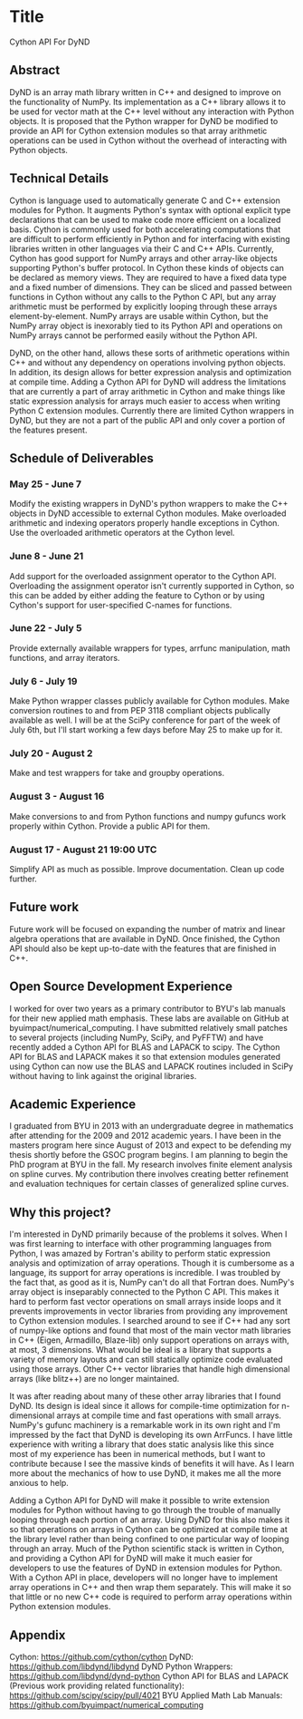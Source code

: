 # Title
Cython API For DyND

## Abstract
DyND is an array math library written in C++ and designed to improve on the functionality of NumPy.
Its implementation as a C++ library allows it to be used for vector math at the C++ level without any interaction with Python objects.
It is proposed that the Python wrapper for DyND be modified to provide an API for Cython extension modules so that array arithmetic operations can be used in Cython without the overhead of interacting with Python objects.

## Technical Details
Cython is language used to automatically generate C and C++ extension modules for Python.
It augments Python's syntax with optional explicit type declarations that can be used to make code more efficient on a localized basis.
Cython is commonly used for both accelerating computations that are difficult to perform efficiently in Python and for interfacing with existing libraries written in other languages via their C and C++ APIs.
Currently, Cython has good support for NumPy arrays and other array-like objects supporting Python's buffer protocol.
In Cython these kinds of objects can be declared as memory views.
They are required to have a fixed data type and a fixed number of dimensions.
They can be sliced and passed between functions in Cython without any calls to the Python C API, but any array arithmetic must be performed by explicitly looping through these arrays element-by-element.
NumPy arrays are usable within Cython, but the NumPy array object is inexorably tied to its Python API and operations on NumPy arrays cannot be performed easily without the Python API.

DyND, on the other hand, allows these sorts of arithmetic operations within C++ and without any dependency on operations involving python objects.
In addition, its design allows for better expression analysis and optimization at compile time.
Adding a Cython API for DyND will address the limitations that are currently a part of array arithmetic in Cython and make things like static expression analysis for arrays much easier to access when writing Python C extension modules.
Currently there are limited Cython wrappers in DyND, but they are not a part of the public API and only cover a portion of the features present.

## Schedule of Deliverables

### May 25 -  June 7
Modify the existing wrappers in DyND's python wrappers to make the C++ objects in DyND accessible to external Cython modules.
Make overloaded arithmetic and indexing operators properly handle exceptions in Cython.
Use the overloaded arithmetic operators at the Cython level.

### June 8 - June 21
Add support for the overloaded assignment operator to the Cython API.
Overloading the assignment operator isn't currently supported in Cython, so this can be added by either adding the feature to Cython or by using Cython's support for user-specified C-names for functions.

### June 22 - July 5
Provide externally available wrappers for types, arrfunc manipulation, math functions, and array iterators.

### July 6 - July 19
Make Python wrapper classes publicly available for Cython modules.
Make conversion routines to and from PEP 3118 compliant objects publically available as well.
I will be at the SciPy conference for part of the week of July 6th, but I'll start working a few days before May 25 to make up for it.

### July 20 - August 2
Make and test wrappers for take and groupby operations.

### August 3 - August 16
Make conversions to and from Python functions and numpy gufuncs work properly within Cython.
Provide a public API for them.

### August 17 - August 21 19:00 UTC
Simplify API as much as possible.
Improve documentation.
Clean up code further.

## Future work
Future work will be focused on expanding the number of matrix and linear algebra operations that are available in DyND.
Once finished, the Cython API should also be kept up-to-date with the features that are finished in C++.

## Open Source Development Experience
I worked for over two years as a primary contributor to BYU's lab manuals for their new applied math emphasis.
These labs are available on GitHub at byuimpact/numerical_computing.
I have submitted relatively small patches to several projects (including NumPy, SciPy, and PyFFTW) and have recently added a Cython API for BLAS and LAPACK to scipy.
The Cython API for BLAS and LAPACK makes it so that extension modules generated using Cython can now use the BLAS and LAPACK routines included in SciPy without having to link against the original libraries.

## Academic Experience
I graduated from BYU in 2013 with an undergraduate degree in mathematics after attending for the 2009 and 2012 academic years.
I have been in the masters program here since August of 2013 and expect to be defending my thesis shortly before the GSOC program begins.
I am planning to begin the PhD program at BYU in the fall.
My research involves finite element analysis on spline curves.
My contribution there involves creating better refinement and evaluation techniques for certain classes of generalized spline curves.

## Why this project?
I'm interested in DyND primarily because of the problems it solves.
When I was first learning to interface with other programming languages from Python, I was amazed by Fortran's ability to perform static expression analysis and optimization of array operations.
Though it is cumbersome as a language, its support for array operations is incredible.
I was troubled by the fact that, as good as it is, NumPy can't do all that Fortran does.
NumPy's array object is inseparably connected to the Python C API.
This makes it hard to perform fast vector operations on small arrays inside loops and it prevents improvements in vector libraries from providing any improvement to Cython extension modules.
I searched around to see if C++ had any sort of numpy-like options and found that most of the main vector math libraries in C++ (Eigen, Armadillo, Blaze-lib) only support operations on arrays with, at most, 3 dimensions.
What would be ideal is a library that supports a variety of memory layouts and can still statically optimize code evaluated using those arrays.
Other C++ vector libraries that handle high dimensional arrays (like blitz++) are no longer maintained. 

It was after reading about many of these other array libraries that I found DyND.
Its design is ideal since it allows for compile-time optimization for n-dimensional arrays at compile time and fast operations with small arrays.
NumPy's gufunc machinery is a remarkable work in its own right and I'm impressed by the fact that DyND is developing its own ArrFuncs.
I have little experience with writing a library that does static analysis like this since most of my experience has been in numerical methods, but I want to contribute because I see the massive kinds of benefits it will have.
As I learn more about the mechanics of how to use DyND, it makes me all the more anxious to help.

Adding a Cython API for DyND will make it possible to write extension modules for Python without having to go through the trouble of manually looping through each portion of an array.
Using DyND for this also makes it so that operations on arrays in Cython can be optimized at compile time at the library level rather than being confined to one particular way of looping through an array.
Much of the Python scientific stack is written in Cython, and providing a Cython API for DyND will make it much easier for developers to use the features of DyND in extension modules for Python.
With a Cython API in place, developers will no longer have to implement array operations in C++ and then wrap them separately.
This will make it so that little or no new C++ code is required to perform array operations within Python extension modules.

## Appendix
Cython: https://github.com/cython/cython
DyND: https://github.com/libdynd/libdynd
DyND Python Wrappers: https://github.com/libdynd/dynd-python
Cython API for BLAS and LAPACK (Previous work providing related functionality): https://github.com/scipy/scipy/pull/4021
BYU Applied Math Lab Manuals: https://github.com/byuimpact/numerical_computing
